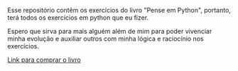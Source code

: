 Esse repositório contêm os exercícios do livro "Pense em Python", portanto, terá todos os exercícios em python que eu fizer.

Espero que sirva para mais alguém além de mim para poder vivenciar minha evolução e auxiliar outros com minha lógica e raciocínio nos exercícios.

[Link para comprar o livro](https://www.amazon.com.br/Pense-Python-Como-Cientista-Computa%C3%A7%C3%A3o/dp/8575225081/ref=asc_df_8575225081/?tag=googleshopp00-20&linkCode=df0&hvadid=379792215563&hvpos=&hvnetw=g&hvrand=9121788989074042971&hvpone=&hvptwo=&hvqmt=&hvdev=c&hvdvcmdl=&hvlocint=&hvlocphy=1001634&hvtargid=pla-812887615377&psc=1)

